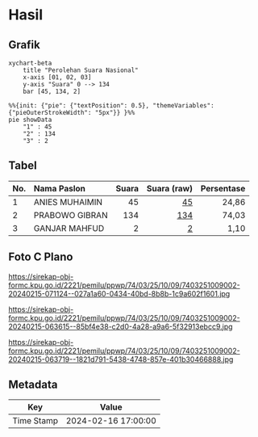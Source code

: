 # Hasil

## Grafik

```mermaid
xychart-beta
    title "Perolehan Suara Nasional"
    x-axis [01, 02, 03]
    y-axis "Suara" 0 --> 134
    bar [45, 134, 2]
```

```mermaid
%%{init: {"pie": {"textPosition": 0.5}, "themeVariables": {"pieOuterStrokeWidth": "5px"}} }%%
pie showData
    "1" : 45
    "2" : 134
    "3" : 2
```

## Tabel

| No. | Nama Paslon    | Suara | Suara (raw) | Persentase |
|:--- |:-------------- | -----:| -----------:| ----------:|
| 1   | ANIES MUHAIMIN | 45    | [45][p-1]   | 24,86      |
| 2   | PRABOWO GIBRAN | 134   | [134][p-2]  | 74,03      |
| 3   | GANJAR MAHFUD  | 2     | [2][p-3]    | 1,10       |


[p-1]: https://github.com/gigit-pemilu/pemilu-2024/blob/main/pilpres/hitung-suara/sub/74-sulawesi-tenggara/sub/03-muna/sub/25-parigi/sub/1009-wasolangka/sub/002-tps/sub/paslon-1.txt
[p-2]: https://github.com/gigit-pemilu/pemilu-2024/blob/main/pilpres/hitung-suara/sub/74-sulawesi-tenggara/sub/03-muna/sub/25-parigi/sub/1009-wasolangka/sub/002-tps/sub/paslon-2.txt
[p-3]: https://github.com/gigit-pemilu/pemilu-2024/blob/main/pilpres/hitung-suara/sub/74-sulawesi-tenggara/sub/03-muna/sub/25-parigi/sub/1009-wasolangka/sub/002-tps/sub/paslon-3.txt

## Foto C Plano

https://sirekap-obj-formc.kpu.go.id/2221/pemilu/ppwp/74/03/25/10/09/7403251009002-20240215-071124--027a1a60-0434-40bd-8b8b-1c9a602f1601.jpg

https://sirekap-obj-formc.kpu.go.id/2221/pemilu/ppwp/74/03/25/10/09/7403251009002-20240215-063615--85bf4e38-c2d0-4a28-a9a6-5f32913ebcc9.jpg

https://sirekap-obj-formc.kpu.go.id/2221/pemilu/ppwp/74/03/25/10/09/7403251009002-20240215-063719--1821d791-5438-4748-857e-401b30466888.jpg


## Metadata

| Key        | Value               |
| ---------- | ------------------- |
| Time Stamp | 2024-02-16 17:00:00 |



